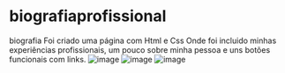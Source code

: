 # biografiaprofissional
biografia
Foi criado uma página com Html e Css 
Onde foi incluido minhas experiências profissionais, um pouco sobre minha pessoa e uns botões funcionais com links.
![image](https://user-images.githubusercontent.com/101266380/184546932-47b08c4a-a71a-4a58-982c-97b390aa37c1.png)
![image](https://user-images.githubusercontent.com/101266380/184546936-ad8b466d-a78d-4950-aba6-bfda84792a0a.png)
![image](https://user-images.githubusercontent.com/101266380/184546945-4e9762a2-75c6-44c2-94d2-9a5c306644bc.png)
